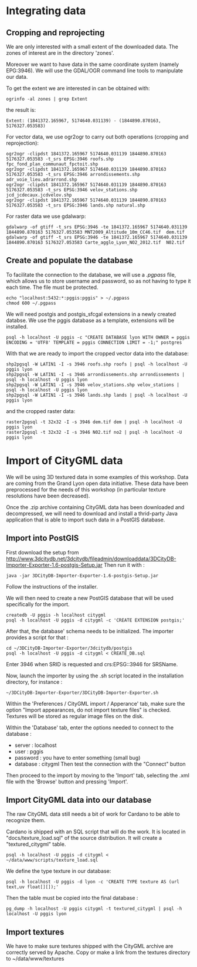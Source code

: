 Integrating data
================

Cropping and reprojecting
-------------------------

We are only interested with a small extent of the downloaded data. The zones of interest are in the directory 'zones'.

Moreover we want to have data in the same coordinate system (namely EPG:3946). We will use the GDAL/OGR command line tools to manipulate our data.

To get the extent we are interested in can be obtained with:

    ogrinfo -al zones | grep Extent

the result is:

    Extent: (1841372.165967, 5174640.031139) - (1844890.870163, 5176327.053583)

For vector data, we use ogr2ogr to carry out both operations (cropping and reprojection):

    ogr2ogr -clipdst 1841372.165967 5174640.031139 1844890.870163 5176327.053583 -t_srs EPSG:3946 roofs.shp fpc_fond_plan_communaut_fpctoit.shp
    ogr2ogr -clipdst 1841372.165967 5174640.031139 1844890.870163 5176327.053583 -t_srs EPSG:3946 arrondissements.shp adr_voie_lieu.adrarrond.shp
    ogr2ogr -clipdst 1841372.165967 5174640.031139 1844890.870163 5176327.053583 -t_srs EPSG:3946 velov_stations.shp jcd_jcdecaux.jcdvelov.shp
    ogr2ogr -clipdst 1841372.165967 5174640.031139 1844890.870163 5176327.053583 -t_srs EPSG:3946 lands.shp natural.shp

For raster data we use gdalwarp:

    gdalwarp -of gtiff -t_srs EPSG:3946 -te 1841372.165967 5174640.031139 1844890.870163 5176327.053583 MNT2009_Altitude_10m_CC46.tif  dem.tif
    gdalwarp -of gtiff -t_srs EPSG:3946 -te 1841372.165967 5174640.031139 1844890.870163 5176327.053583 Carte_agglo_Lyon_NO2_2012.tif  N02.tif


Create and populate the database
--------------------------------

To facilitate the connection to the database, we will use a *.pgpass* file, which allows us to store username and password, so as not having to type it each time. The file must be protected.

    echo "localhost:5432:*:pggis:pggis" > ~/.pgpass
    chmod 600 ~/.pgpass

We will need postgis and postgis_sfcgal extensions in a newly created databse. We use the pggis database as a template, extensions will be installed.

    psql -h localhost -U pggis -c "CREATE DATABASE lyon WITH OWNER = pggis ENCODING = 'UTF8' TEMPLATE = pggis CONNECTION LIMIT = -1;" postgres

With that we are ready to import the cropped vector data into the database:

    shp2pgsql -W LATIN1 -I -s 3946 roofs.shp roofs | psql -h localhost -U pggis lyon
    shp2pgsql -W LATIN1 -I -s 3946 arrondissements.shp arrondissements | psql -h localhost -U pggis lyon
    shp2pgsql -W LATIN1 -I -s 3946 velov_stations.shp velov_stations | psql -h localhost -U pggis lyon
    shp2pgsql -W LATIN1 -I -s 3946 lands.shp lands | psql -h localhost -U pggis lyon

and the cropped raster data:

    raster2pgsql -t 32x32 -I -s 3946 dem.tif dem | psql -h localhost -U pggis lyon
    raster2pgsql -t 32x32 -I -s 3946 N02.tif no2 | psql -h localhost -U pggis lyon


Import of CityGML data
======================

We will be using 3D textured data in some examples of this workshop. Data are coming from the Grand Lyon open data initiative. These data have been preprocessed for the needs of this workshop (in particular texture resolutions have been decreased).

Once the .zip archive containing CityGML data has been downloaded and decompressed, we will need to download and install a thrid-party Java application that is able to import such data in a PostGIS database.

Import into PostGIS
------------------------------

First download the setup from
http://www.3dcitydb.net/3dcitydb/fileadmin/downloaddata/3DCityDB-Importer-Exporter-1.6-postgis-Setup.jar
Then run it with :

    java -jar 3DCityDB-Importer-Exporter-1.6-postgis-Setup.jar

Follow the instructions of the installer.

We will then need to create a new PostGIS database that will be used specifically for the import.

    createdb -U pggis -h localhost citygml
    psql -h localhost -U pggis -d citygml -c 'CREATE EXTENSION postgis;'
    
After that, the database' schema needs to be initialized. The importer provides a script for that :

    cd ~/3DCityDB-Importer-Exporter/3dcitydb/postgis
    psql -h localhost -U pggis -d citygml < CREATE_DB.sql
    
Enter 3946 when SRID is requested and crs:EPSG::3946 for SRSName.
    
Now, launch the importer by using the .sh script located in the installation directory, for instance :

    ~/3DCityDB-Importer-Exporter/3DCityDB-Importer-Exporter.sh
    
Within the 'Preferences / CityGML import / Apperance' tab, make sure the option "Import appearances, do not import texture files" is checked. Textures will be stored as regular image files on the disk.

Within the 'Database' tab, enter the options needed to connect to the database :
* server : localhost
* user : pggis
* password : you have to enter something (small bug)
* database : citygml
Then test the connection with the "Connect" button

Then proceed to the import by moving to the 'Import' tab, selecting the .xml file with the 'Browse' button and pressing 'Import'.


Import CityGML data into our database
-------------------------------------

The raw CityGML data still needs a bit of work for Cardano to be able to recognize them.

Cardano is shipped with an SQL script that will do the work. It is located in "docs/texture_load.sql" of the source distribution. It will create a "textured_citygml" table.

    psql -h localhost -U pggis -d citygml < ~/data/www/scripts/texture_load.sql

We define the type texture in our database:

    psql -h localhost -U pggis -d lyon -c 'CREATE TYPE texture AS (url text,uv float[][]);'


Then the table must be copied into the final database :

    pg_dump -h localhost -U pggis citygml -t textured_citygml | psql -h localhost -U pggis lyon

Import textures
---------------

We have to make sure textures shipped with the CityGML archive are correctly served by Apache. Copy or make a link from the textures directory to ~/data/www/textures

